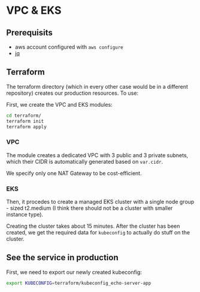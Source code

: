 # VPC & EKS

## Prerequisits

- aws account configured with `aws configure`
- [jq](https://stedolan.github.io/jq/)

## Terraform

The terraform directory (which in every other case would be in a different
repository) creates our production resources.
To use:

First, we create the VPC and EKS modules:

```bash
cd terraform/
terraform init
terraform apply
```

### VPC

The module creates a dedicated VPC with 3 public and 3 private subnets, which
their CIDR is automatically generated based on `var.cidr`.

We specify only one NAT Gateway to be cost-efficient.

### EKS

Then, it procedes to create a managed EKS cluster with a single node group -
sized t2.medium (I think there should not be a cluster with smaller instance
type).

Creating the cluster takes about 15 minutes.
After the cluster has been created, we get the required data for `kubeconfig`
to actually do stuff on the cluster.

## See the service in production

First, we need to export our newly created kubeconfig:

```bash
export KUBECONFIG=terraform/kubeconfig_echo-server-app
```
